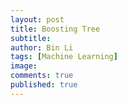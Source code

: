 ```yaml
---
layout: post
title: Boosting Tree
subtitle:
author: Bin Li
tags: [Machine Learning]
image: 
comments: true
published: true
---
```


